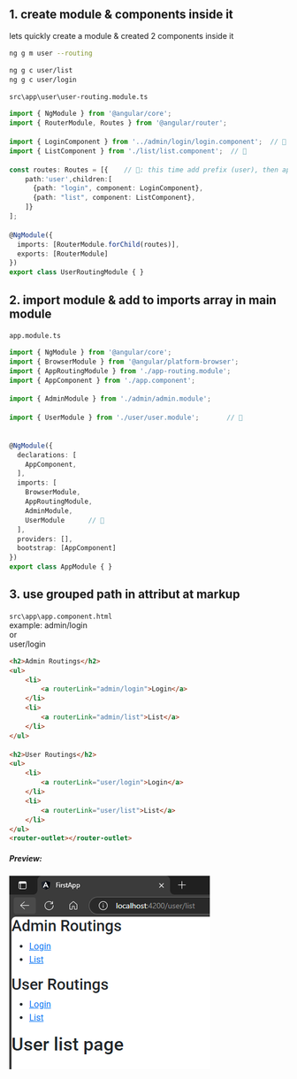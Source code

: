 ## 1. create module & components inside it  
lets quickly create a module & created 2 components inside it  
```sh
ng g m user --routing
```  
```sh
ng g c user/list
ng g c user/login
```  
`src\app\user\user-routing.module.ts`  
```typescript
import { NgModule } from '@angular/core';
import { RouterModule, Routes } from '@angular/router';

import { LoginComponent } from '../admin/login/login.component';  // 🔄
import { ListComponent } from './list/list.component';  // 🔄

const routes: Routes = [{    // 🔄: this time add prefix (user), then appended children on it  
    path:'user',children:[
      {path: "login", component: LoginComponent},
      {path: "list", component: ListComponent},
    ]}
];

@NgModule({
  imports: [RouterModule.forChild(routes)],
  exports: [RouterModule]
})
export class UserRoutingModule { }
```  
## 2. import module & add to imports array in main module  
`app.module.ts`  
```typescript
import { NgModule } from '@angular/core';
import { BrowserModule } from '@angular/platform-browser';
import { AppRoutingModule } from './app-routing.module';
import { AppComponent } from './app.component';

import { AdminModule } from './admin/admin.module';

import { UserModule } from './user/user.module';       // 🔄


@NgModule({
  declarations: [
    AppComponent,
  ],
  imports: [
    BrowserModule,
    AppRoutingModule,
    AdminModule,
    UserModule      // 🔄
  ],
  providers: [], 
  bootstrap: [AppComponent]
})
export class AppModule { }
```  

## 3. use grouped path in attribut at markup  
`src\app\app.component.html`  
example: 
admin/login  
or  
user/login  
```html
<h2>Admin Routings</h2>
<ul>
    <li>
        <a routerLink="admin/login">Login</a>
    </li>
    <li>
        <a routerLink="admin/list">List</a>
    </li>
</ul>

<h2>User Routings</h2>
<ul>
    <li>
        <a routerLink="user/login">Login</a>
    </li>
    <li>
        <a routerLink="user/list">List</a>
    </li>
</ul>
<router-outlet></router-outlet> 
```  
##### Preview:  
![alt](../../z_Images/04/10.png)  
